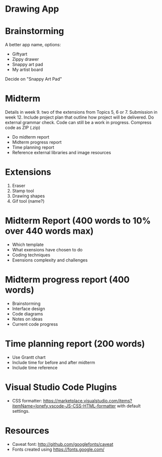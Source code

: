 # Drawing App

# Brainstorming

A better app name, options:

- Giftyart
- Zippy drawer
- Snappy art pad
- My artist board

Decide on "Snappy Art Pad"

# Midterm

Details in week 9. two of the extensions from Topics 5, 6 or 7. Submission in week 12. Include project plan that outline how project will be delivered. Do external grammar check. Code can still be a work in progress. Compress code as ZIP (.zip)

- Do midterm report
- Midterm progress report
- Time planning report
- Reference external libraries and image resources

# Extensions

1. Eraser
2. Stamp tool
3. Drawing shapes
4. Gif tool (name?)

# Midterm Report (400 words to 10% over 440 words max)

- Which template
- What exensions have chosen to do
- Coding techniques
- Exensions complexity and challenges

# Midterm progress report (400 words)

- Brainstorming
- Interface design
- Code diagrams
- Notes on ideas
- Current code progress

# Time planning report (200 words)

- Use Grantt chart
- Include time for before and after midterm
- Include time reference

# Visual Studio Code Plugins

- CSS formatter: https://marketplace.visualstudio.com/items?itemName=lonefy.vscode-JS-CSS-HTML-formatter with default settings.

# Resources

- Caveat font: http://github.com/googlefonts/caveat
- Fonts created using https://fonts.google.com/
